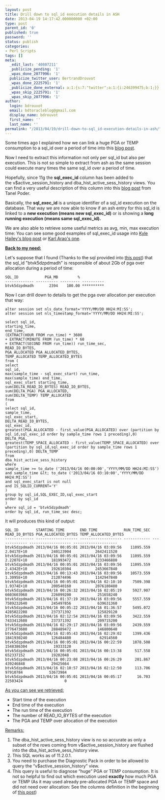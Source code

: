 ```yaml
---
layout: post
title: Drill down to sql_id execution details in ASH
date: 2013-04-19 14:17:42.000000000 +02:00
type: post
parent_id: '0'
published: true
password: ''
status: publish
categories:
- Perl Scripts
tags: []
meta:
  _edit_last: '40807211'
  _publicize_pending: '1'
  _wpas_done_2077996: '1'
  publicize_twitter_user: BertrandDrouvot
  _wpas_done_2225791: '1'
  _publicize_done_external: a:1:{s:7:"twitter";a:1:{i:246399475;b:1;}}
  _wpas_skip_2225791: '1'
  _wpas_skip_2077996: '1'
author:
  login: bdrouvot
  email: bdtoracleblog@gmail.com
  display_name: bdrouvot
  first_name: ''
  last_name: ''
permalink: "/2013/04/19/drill-down-to-sql_id-execution-details-in-ash/"
---
```


Some times ago I explained how we can link a huge PGA or TEMP consumption to a sql\_id over a period of time into this [blog post](http://bdrouvot.wordpress.com/2013/03/19/link-huge-pga-temp/ "Link huge PGA or TEMP consumption to sql_id over a period of time").

Now I need to extract this information not only per sql\_id but also per execution. This is not so simple to extract from ash as the same session could execute many times the same sql\_id over a period of time.

Hopefully, since 11g the **sql\_exec\_id** column has been added to the v$active\_session\_history and dba\_hist\_active\_sess\_history views. You can find a very useful description of this column into this [blog post](http://blog.tanelpoder.com/2011/10/24/what-the-heck-is-the-sql-execution-id-sql_exec_id/) from Tanel Poder.

Basically, the **sql\_exec\_id** is a unique identifier of a sql\_id execution on the database. That way we are now able to know if an ash entry for this sql\_id is linked to a **new execution (means new sql\_exec\_id)** or is showing a **long running execution (means same sql\_exec\_id).**

We are also able to retrieve some useful metrics as avg, min, max execution time: You can see some good examples of sql\_exec\_id usage into [Kyle Hailey's blog post](http://dboptimizer.com/2011/05/04/sql-execution-times-from-ash/) or [Karl Arao's one](http://karlarao.tiddlyspot.com/#Elapsed-AvgMinMax).

<span style="text-decoration:underline;">**Back to my need:**</span>

Let's suppose that I found (Thanks to the sql provided into [this post](http://bdrouvot.wordpress.com/2013/03/19/link-huge-pga-temp/ "Link huge PGA or TEMP consumption to sql_id over a period of time")) that the sql\_id "btvk5dzpdmadh" is responsible of about 2Gb of pga over allocation during a period of time:

    SQL_ID            PGA_MB         %
    ------------- ---------- --------- ----------
    btvk5dzpdmadh       2394    100.00 **********

Now I can drill down to details to get the pga over allocation per execution that way:

```
alter session set nls_date_format='YYYY/MM/DD HH24:MI:SS';  
alter session set nls_timestamp_format='YYYY/MM/DD HH24:MI:SS';

select sql_id,  
starting_time,  
end_time,  
(EXTRACT(HOUR FROM run_time) * 3600  
+ EXTRACT(MINUTE FROM run_time) * 60  
+ EXTRACT(SECOND FROM run_time)) run_time_sec,  
READ_IO_BYTES,  
PGA_ALLOCATED PGA_ALLOCATED_BYTES,  
TEMP_ALLOCATED TEMP_ALLOCATED_BYTES  
from (  
select  
sql_id,  
max(sample_time - sql_exec_start) run_time,  
max(sample_time) end_time,  
sql_exec_start starting_time,  
sum(DELTA_READ_IO_BYTES) READ_IO_BYTES,  
sum(DELTA_PGA) PGA_ALLOCATED,  
sum(DELTA_TEMP) TEMP_ALLOCATED  
from  
(  
select sql_id,  
sample_time,  
sql_exec_start,  
DELTA_READ_IO_BYTES,  
sql_exec_id,  
greatest(PGA_ALLOCATED - first_value(PGA_ALLOCATED) over (partition by sql_id,sql_exec_id order by sample_time rows 1 preceding),0) DELTA_PGA,  
greatest(TEMP_SPACE_ALLOCATED - first_value(TEMP_SPACE_ALLOCATED) over (partition by sql_id,sql_exec_id order by sample_time rows 1 preceding),0) DELTA_TEMP  
from  
dba_hist_active_sess_history  
where  
sample_time >= to_date ('2013/04/16 00:00:00','YYYY/MM/DD HH24:MI:SS')  
and sample_time &lt; to_date ('2013/04/16 03:10:00','YYYY/MM/DD HH24:MI:SS')  
and sql_exec_start is not null  
and IS_SQLID_CURRENT='Y'  
)  
group by sql_id,SQL_EXEC_ID,sql_exec_start  
order by sql_id  
)  
where sql_id = 'btvk5dzpdmadh'  
order by sql_id, run_time_sec desc;  
```

It will produces this kind of output:

    SQL_ID        STARTING_TIME       END_TIME            RUN_TIME_SEC READ_IO_BYTES PGA_ALLOCATED_BYTES TEMP_ALLOCATED_BYTES
    ------------- ------------------- ------------------- ------------ ------------- ------------------- --------------------
    btvk5dzpdmadh 2013/04/16 00:05:01 2013/04/16 03:09:56    11095.559    2.0417E+10           240123904           2642411520
    btvk5dzpdmadh 2013/04/16 00:05:01 2013/04/16 03:09:56    11095.559    2.2207E+10           181993472           2233466880
    btvk5dzpdmadh 2013/04/16 00:05:01 2013/04/16 03:09:56    11095.559    2.4342E+10           192610304           2453667840
    btvk5dzpdmadh 2013/04/16 00:13:43 2013/04/16 03:09:56    10573.559    1.3095E+10           212074496           1142947840
    btvk5dzpdmadh 2013/04/16 00:05:01 2013/04/16 02:10:10     7509.398    1.9374E+10           200540160           2076180480
    btvk5dzpdmadh 2013/04/16 00:26:32 2013/04/16 02:05:19     5927.907    6603603968           226099200            251658240
    btvk5dzpdmadh 2013/04/16 01:37:19 2013/04/16 03:09:56     5557.559    7589232640           245497856            639631360
    btvk5dzpdmadh 2013/04/16 00:05:22 2013/04/16 01:36:57     5495.072    4285022208           237371392            125829120
    btvk5dzpdmadh 2013/04/16 02:12:54 2013/04/16 03:09:56     3422.559    7433412608           237371392            209715200
    btvk5dzpdmadh 2013/04/16 02:29:17 2013/04/16 03:09:56     2439.559    2776473600           288489472            146800640
    btvk5dzpdmadh 2013/04/16 02:05:43 2013/04/16 02:29:02     1399.436    1841930240           126484480             62914560
    btvk5dzpdmadh 2013/04/16 00:05:01 2013/04/16 00:22:59     1078.508    1548386304            19333120
    btvk5dzpdmadh 2013/04/16 00:05:01 2013/04/16 00:13:38      517.558     652337152            19202048
    btvk5dzpdmadh 2013/04/16 00:23:08 2013/04/16 00:26:29      201.867     439246848            29425664
    btvk5dzpdmadh 2013/04/16 02:10:57 2013/04/16 02:12:50      113.706      97910784            53673984
    btvk5dzpdmadh 2013/04/16 00:05:01 2013/04/16 00:05:17       16.703      22503424                   0

<span style="text-decoration:underline;">As you can see we retrieved:</span>

-   Start time of the execution
-   End time of the execution
-   The run time of the execution
-   The number of READ\_IO\_BYTES of the execution
-   The PGA and TEMP over allocation of the execution

<span style="text-decoration:underline;">Remarks:</span>

1.  The dba\_hist\_active\_sess\_history view is no so accurate as only a subset of the rows coming from v$active\_session\_history are flushed into the dba\_hist\_active\_sess\_history view.
2.  This SQL works as of 11.2.0.1.
3.  You need to purchase the Diagnostic Pack in order to be allowed to query the “v$active\_session\_history” view.
4.  This query is useful to diagnose “huge” PGA or TEMP consumption. It is not so helpful to find out which execution used **exactly** how much PGA or TEMP (As it may used already pre-allocated PGA or TEMP space and did not need over allocation: See the columns definition in the beginning of [this post](http://bdrouvot.wordpress.com/2013/03/19/link-huge-pga-temp/ "Link huge PGA or TEMP consumption to sql_id over a period of time"))
